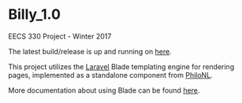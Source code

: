 # Billy_1.0
EECS 330 Project - Winter 2017

The latest build/release is up and running on [here](https://williamh8642.000webhostapp.com/).

This project utilizes the [Laravel](https://laravel.com/) Blade templating engine for rendering pages, implemented as a standalone component from [PhiloNL](https://github.com/PhiloNL/Laravel-Blade).

More documentation about using Blade can be found [here](https://laravel.com/docs/master/blade).
